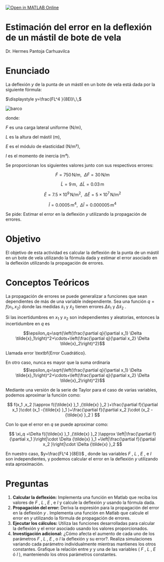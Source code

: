 [![Open in MATLAB Online](https://www.mathworks.com/images/responsive/global/open-in-matlab-online.svg)](https://matlab.mathworks.com/open/github/v1?repo=hpantoja22/PropagacionErrores)
# Estimación del error en la deflexión de un mástil de bote de vela

Dr. Hermes Pantoja Carhuavilca

# Enunciado

La deflexión $y$ de la punta de un mástil en un bote de vela está dada  por la siguiente fórmula:



 $\displaystyle y=\frac{FL^4 }{8EI}\,\,$  
 
![barco](https://github.com/user-attachments/assets/917c413a-9c1c-433e-a29f-cc721ea8e5c7)
  
donde: 


 $F$ es una carga lateral uniforme (N/m), 


 $L$ es la altura del mástil (m),


 $E$ es el módulo de elasticidad (N/m²),


 $I$ es el momento de inercia (m⁴).


Se proporcionan los siguientes valores junto con sus respectivos errores:

 $$ \tilde{F} =750\,\textrm{N/m},~~\Delta \tilde{F} =30\,\textrm{N/m} $$ 

 $$ \tilde{L} =9\,\textrm{m},~~\Delta \tilde{L} =0.03\,\textrm{m} $$ 

 $$ \tilde{E} =7.5\times 10^9 \,{\textrm{N/m}}^2 ,~~\Delta \tilde{E} =5\times 10^7 \,{\textrm{N/m}}^2 $$ 

 $$ \tilde{I} =0.0005\,{\textrm{m}}^4 ,~~\Delta \tilde{I} =0.000005\,{\textrm{m}}^4 $$ 

Se pide: Estimar el error en la deflexión $y$ utilizando la propagación de errores.

# Objetivo

El objetivo de esta actividad es calcular la deflexión de la punta de un  mástil en un bote de vela utilizando la fórmula dada y estimar el error  asociado en la deflexión utilizando la propagación de errores.

# Conceptos Teóricos

La propagación de errores se puede generalizar a funciones que sean  dependientes de más de una variable independiente. Sea una función  $q=f(x_1 ,x_2 )$  donde las medidas ${\tilde{x} }_1$ y ${\tilde{x} }_2$ tienen  errores $\Delta {\tilde{x} }_1$ y $\Delta {\tilde{x} }_2$ .

Si las incertidumbres en $x_1$ y $x_2$ son independientes y aleatorias, entonces la incertidumbre en $q$ es

$$\epsilon_q=\sqrt{\left(\frac{\partial q}{\partial x_1} \Delta \tilde{x}_1\right)^2+\cdots+\left(\frac{\partial q}{\partial x_2} \Delta \tilde{x}_2\right)^2}$$

Llamada error \textbf{Error Cuadrático}.

En otro caso, nunca es mayor que la suma ordinaria
$$\epsilon_q=\sqrt{\left(\frac{\partial q}{\partial x_1} \Delta \tilde{x}_1\right)^2+\cdots+\left(\frac{\partial q}{\partial x_2} \Delta \tilde{x}_2\right)^2}$$

Mediante una versión de la serie de Taylor para el caso de varias variables,  podemos aproximar la función como: 

 $$ f(x_1 ,x_2 )\approx f({\tilde{x} }_1 ,{\tilde{x} }_2 )+\frac{\partial f}{\partial x_1 }\cdot (x_1 -{\tilde{x} }_1 )+\frac{\partial f}{\partial x_2 }\cdot (x_2 -{\tilde{x} }_2 ) $$ 

Con lo que el error en $q$ se puede aproximar como: 

 $$ \xi_q =\Delta f({\tilde{x} }_1 ,{\tilde{x} }_2 )\approx \left|\frac{\partial f}{\partial x_1 }\right|\cdot \Delta {\tilde{x} }_1 +\left|\frac{\partial f}{\partial x_2 }\right|\cdot \Delta {\tilde{x} }_2 $$ 

En nuestro caso, $y=\frac{FL^4 }{8EI}$ , donde las variables $F$ , $L$ , $E$ , e $I$ son independientes, y podemos calcular el error en la deflexión $y$ utilizando esta aproximación. 

# Preguntas 

1.   **Calcular la deflexión:** Implementa una función en Matlab que reciba los valores de $F$ , $L$ , $E$ , e $I$ y calcule la deflexión $y$ usando la fórmula dada.
2. **Propagación del error:** Deriva la expresión para la propagación del error en la deflexión $y$ . Implementa una función en Matlab que calcule el error en $y$ utilizando  la fórmula de propagación de errores.
3. **Ejecutar los cálculos:** Utiliza las funciones desarrolladas para calcular la deflexión y el error  asociado usando los valores proporcionados.
4. **Investigación adicional:**  ¿Cómo afecta el aumento de cada uno de los parámetros $F$ , $L$ , $E$ , o $I$  la deflexión y su error?. Realiza simulaciones variando cada parámetro  individualmente mientras mantienes los otros constantes. Grafique la relación entre $y$ y una de las variables ( $F$ , $L$ , $E$ ó $I$ ),  manteniendo los otros parámetros constantes.
